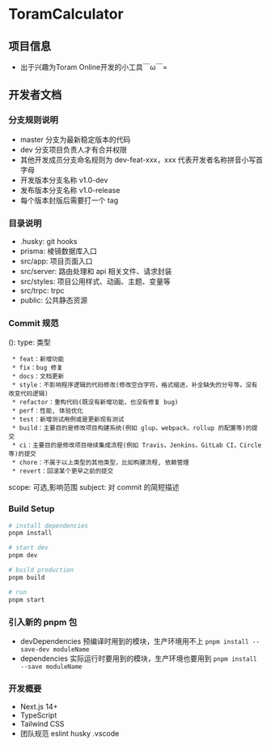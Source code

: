 # ToramCalculator


## 项目信息

- 出于兴趣为Toram Online开发的小工具￣ω￣=

## 开发者文档

### 分支规则说明

- master 分支为最新稳定版本的代码
- dev 分支项目负责人才有合并权限
- 其他开发成员分支命名规则为 dev-feat-xxx，xxx 代表开发者名称拼音小写首字母
- 开发版本分支名称 v1.0-dev
- 发布版本分支名称 v1.0-release
- 每个版本封版后需要打一个 tag

### 目录说明

- .husky: git hooks
- prisma: 棱镜数据库入口
- src/app: 项目页面入口
- src/server: 路由处理和 api 相关文件、请求封装
- src/styles: 项目公用样式、动画、主题、变量等
- src/trpc: trpc
- public: 公共静态资源

### Commit 规范

<type>(<scope>): <subject>
type: 类型

```
 * feat：新增功能
 * fix：bug 修复
 * docs：文档更新
 * style：不影响程序逻辑的代码修改(修改空白字符，格式缩进，补全缺失的分号等，没有改变代码逻辑)
 * refactor：重构代码(既没有新增功能，也没有修复 bug)
 * perf：性能, 体验优化
 * test：新增测试用例或是更新现有测试
 * build：主要目的是修改项目构建系统(例如 glup，webpack，rollup 的配置等)的提交
 * ci：主要目的是修改项目继续集成流程(例如 Travis，Jenkins，GitLab CI，Circle等)的提交
 * chore：不属于以上类型的其他类型，比如构建流程, 依赖管理
 * revert：回滚某个更早之前的提交
```

scope: 可选,影响范围
subject: 对 commit 的简短描述

### Build Setup

```bash
# install dependencies
pnpm install

# start dev
pnpm dev

# build production
pnpm build

# run
pnpm start
```

### 引入新的 pnpm 包

- devDependencies 预编译时用到的模块，生产环境用不上
  `pnpm install --save-dev moduleName`
- dependencies 实际运行时要用到的模块，生产环境也要用到
  `pnpm install --save moduleName`

### 开发概要

- Next.js 14+
- TypeScript
- Tailwind CSS
- 团队规范
  eslint
  husky
  .vscode
